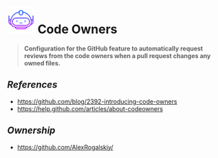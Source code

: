 # ![image info](../assets/icons/icons8-inspector-64.png) Code Owners

> **Configuration for the GitHub feature to automatically request reviews from the code owners when a pull
> request changes any owned files.**

## *References*

- <https://github.com/blog/2392-introducing-code-owners>
- <https://help.github.com/articles/about-codeowners>

## *Ownership*

- <https://github.com/AlexRogalskiy/>
